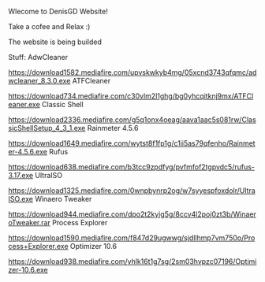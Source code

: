 Wlecome to DenisGD Website!

Take a cofee and Relax :)

The website is being builded


Stuff:
AdwCleaner

https://download1582.mediafire.com/upvskwkyb4mg/05xcnd3743qfqmc/adwcleaner_8.3.0.exe
ATFCleaner

https://download734.mediafire.com/c30vlm2l1ghg/bg0yhcqitknj9mx/ATFCleaner.exe
Classic Shell

https://download2336.mediafire.com/g5q1onx4oeag/aava1aac5s081rw/ClassicShellSetup_4_3_1.exe
Rainmeter 4.5.6

https://download1649.mediafire.com/wytst8f1fp1g/c1ii5as79qfenho/Rainmeter-4.5.6.exe
Rufus

https://download638.mediafire.com/b3tcc9zpdfyg/pvfmfof2tgpvdc5/rufus-3.17.exe
UltraISO

https://download1325.mediafire.com/0wnpbynrp2og/w7syyespfoxdolr/UltraISO.exe
Winaero Tweaker

https://download944.mediafire.com/dpo2t2kyig5g/8ccv4l2poj0zt3b/WinaeroTweaker.rar
Process Explorer

https://download1590.mediafire.com/f847d29ugwwg/sjdllhmp7vm750o/Process+Explorer.exe
Optimizer 10.6

https://download938.mediafire.com/yhlk16t1g7sg/2sm03hvpzc07196/Optimizer-10.6.exe
